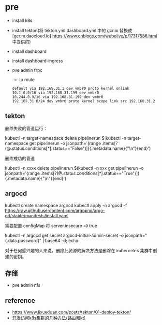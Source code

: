 # pre

- install k8s
- install tekton(将 tekton.yml dashboard.yml 中的 gcr.io 替换成 [gcr.m.daocloud.io] https://www.cnblogs.com/wubolive/p/17317586.html 中提供的)
- install dashboard
- install dashboard-ingress
- pve admin frpc
  - ip route

  ```shell
  default via 192.168.31.1 dev vmbr0 proto kernel onlink
  10.1.0.0/16 via 192.168.31.199 dev vmbr0
  10.244.0.0/16 via 192.168.31.199 dev vmbr0
  192.168.31.0/24 dev vmbr0 proto kernel scope link src 192.168.31.2
  ```

## tekton

删除失败的管道运行：

kubectl -n target-namespace delete pipelinerun $(kubectl -n target-namespace get pipelinerun -o jsonpath='{range .items[?(@.status.conditions[*].status=="False")]}{.metadata.name}{"\n"}{end}')


删除成功的管道

kubectl -n xxxx delete pipelinerun $(kubectl -n xxx get pipelinerun -o jsonpath='{range .items[?(@.status.conditions[*].status=="True")]}{.metadata.name}{"\n"}{end}')

## argocd

kubectl create namespace argocd
kubectl apply -n argocd -f https://raw.githubusercontent.com/argoproj/argo-cd/stable/manifests/install.yaml

需要配置 configMap 将 server.insecure =》 true

kubectl -n argocd get secret argocd-initial-admin-secret -o jsonpath="{.data.password}" | base64 -d; echo

对于任何感兴趣的人来说，删除此资源的解决方法是删除在 kubernetes 集群中创建的密钥。

## 存储

- pve admin nfs
 
## reference

- https://www.lixueduan.com/posts/tekton/01-deploy-tekton/
- [开发访问k8s集群的几种方法(路由和kt) ](https://www.cnblogs.com/skgoo/p/16896441.html)